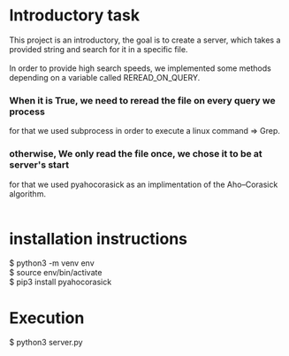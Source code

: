 # Introductory task

This project is an introductory, the goal is to create a server, which takes a provided string and search for it in a specific file.<br />
<br />
In order to provide high search speeds, we implemented some methods depending on a variable called REREAD_ON_QUERY.<br />
### When it is True, we need to reread the file on every query we process<br />
  for that we used subprocess in order to execute a linux command => Grep.<br />
### otherwise, We only read the file once, we chose it to be at server's start<br />
  for that we used pyahocorasick as an implimentation of the Aho–Corasick algorithm.<br />
<br />


# installation instructions

  $ python3 -m venv env<br />
  $ source env/bin/activate<br />
  $ pip3 install pyahocorasick<br />

# Execution

  $ python3 server.py

